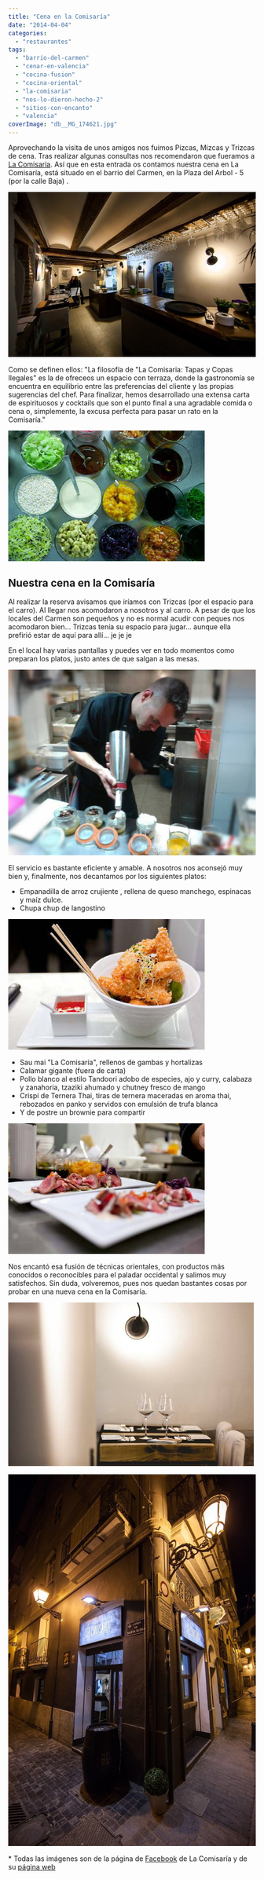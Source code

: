 ```yaml
---
title: "Cena en la Comisaría"
date: "2014-04-04"
categories:
  - "restaurantes"
tags:
  - "barrio-del-carmen"
  - "cenar-en-valencia"
  - "cocina-fusion"
  - "cocina-oriental"
  - "la-comisaria"
  - "nos-lo-dieron-hecho-2"
  - "sitios-con-encanto"
  - "valencia"
coverImage: "db__MG_174621.jpg"
---
```


Aprovechando la visita de unos amigos nos fuimos Pizcas, Mizcas y Trizcas de cena. Tras realizar algunas consultas nos recomendaron que fueramos a [La Comisaría](http://www.restaurantelacomisaria.com/index.html). Así que en esta entrada os contamos nuestra cena en La Comisaría, está situado en el barrio del Carmen, en la Plaza del Arbol - 5 (por la calle Baja) .

![La Comisaría](images/1506578_199807896890629_47864796_n.jpg)

Como se definen ellos: "La filosofía de "La Comisaria: Tapas y Copas Ilegales" es la de ofreceos un espacio con terraza, donde la gastronomía se encuentra en equilibrio entre las preferencias del cliente y las propias sugerencias del chef. Para finalizar, hemos desarrollado una extensa carta de espirituosos y cocktails que son el punto final a una agradable comida o cena o, simplemente, la excusa perfecta para pasar un rato en la Comisaría."

![La Comisaría](images/db__MG_174621.jpg)

## Nuestra cena en la Comisaría

Al realizar la reserva avisamos que iríamos con Trizcas (por el espacio para el carro). Al llegar nos acomodaron a nosotros y al carro. A pesar de que los locales del Carmen son pequeños y no es normal acudir con peques nos acomodaron bien... Trizcas tenía su espacio para jugar... aunque ella prefirió estar de aquí para allí... je je je

En el local hay varias pantallas y puedes ver en todo momentos como preparan los platos, justo antes de que salgan a las mesas.

![La Comisaría](images/1501785_199807106890708_280123966_n.jpg)

El servicio es bastante eficiente y amable. A nosotros nos aconsejó muy bien y, finalmente, nos decantamos por los siguientes platos:

- Empanadilla de arroz crujiente , rellena de queso manchego, espinacas y maíz dulce.
- Chupa chup de langostino

![La Comisaría](images/CHUPA-CHUPS-DE-LANGOSTINOS.jpg)

- Sau mai "La Comisaría", rellenos de gambas y hortalizas
- Calamar gigante (fuera de carta)
- Pollo blanco al estilo Tandoori adobo de especies, ajo y curry, calabaza y zanahoria, tzaziki ahumado y chutney fresco de mango
- Crispí de Ternera Thai, tiras de ternera maceradas en aroma thai, rebozados en panko y servidos con emulsión de trufa blanca
- Y de postre un brownie para compartir

![La Comisaría](images/db__MG_182721.jpg)

Nos encantó esa fusión de técnicas orientales, con productos más conocidos o reconocibles para el paladar occidental y salimos muy satisfechos. Sin duda, volveremos, pues nos quedan bastantes cosas por probar en una nueva cena en la Comisaría.

![La Comisaría](images/1465198_184730605065025_666519692_n.jpg)

![La Comisaría](images/1606263_199808660223886_376491497_o.jpg)

\* Todas las imágenes son de la página de [Facebook](https://www.facebook.com/lacomisariarestaurante?fref=ts "Facebook La Comisaría") de La Comisaría y de su [página web](http://lacomisaria.com/ "La Comisaría")
